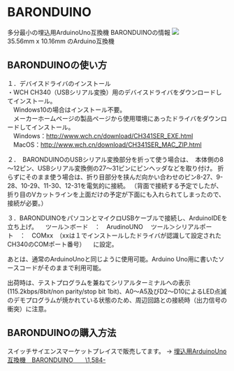 # BARONDUINO
多分最小の埋込用ArduinoUno互換機 BARONDUINOの情報
![](https://blog-imgs-133.fc2.com/v/a/g/vagabondworks/IMG_5871.jpg)  
35.56mm x 10.16mm のArduino互換機

## BARONDUINOの使い方

１．デバイスドライバのインストール  
・WCH CH340（USBシリアル変換）用のデバイスドライバをダウンロードしてインストール。  
　Windows10の場合はインストール不要。  
　メーカーホームページの製品ページから使用環境にあったドライバをダウンロードしてインストール。  
　Windows：http://www.wch.cn/download/CH341SER_EXE.html  
　MacOS：http://www.wch.cn/download/CH341SER_MAC_ZIP.html  

２．　BARONDUINOのUSBシリアル変換部分を折って使う場合は、　本体側の8～12ピン、USBシリアル変換側の27～31ピンにピンヘッダなどを取り付け。
折らずにそのまま使う場合は、折り目部分を挟んだ向かい合わせのピン8-27、9-28、10-29、11-30、12-31を電気的に接続。
（背面で接続する予定でしたが、折り目のVカットラインを上面だけの予定が下面にも入れられてしまったので、接続が必要。）

３．BARONDUINOをパソコンとマイクロUSBケーブルで接続し、ArduinoIDEを立ち上げ。
　ツール＞ボード　：　ArudinoUNO
　ツール＞シリアルポート　：　COMxx　（xxは１でインストールしたドライバが認識して設定されたCH340のCOMポート番号）
　に設定。

あとは、通常のArduinoUnoと同じように使用可能。Arduino Uno用に書いたソースコードがそのままで利用可能。　

出荷時は、テストプログラムを兼ねてシリアルターミナルへの表示(115.2kbps/8bit/non parity/stop bit 1bit)、A0～A5及びD2～D10によるLED点滅のデモプログラムが焼かれている状態のため、周辺回路との接続時（出力信号の衝突）に注意。
　

## BARONDUINOの購入方法

スイッチサイエンスマーケットプレイスで販売してます。
→ [埋込用ArduinoUno互換機　BARONDUINO　　\1,584-](https://www.switch-science.com/catalog/5931/)
